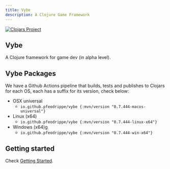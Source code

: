 ```yaml
---
title: Vybe
description: A Clojure Game Framework
---
```


[![Clojars Project](https://img.shields.io/clojars/v/io.github.pfeodrippe/vybe.svg)](https://clojars.org/io.github.pfeodrippe/vybe)

## Vybe

A Clojure framework for game dev (in alpha level).

## Vybe Packages

We have a Github Actions pipeline that builds, tests and publishes to Clojars
for each OS, each has a suffix for its version, check below:

- OSX universal
  - `io.github.pfeodrippe/vybe {:mvn/version "0.7.444-macos-universal"}`
- Linux (x64)
  - `io.github.pfeodrippe/vybe {:mvn/version "0.7.444-linux-x64"}`
- Windows (x64)g
  - `io.github.pfeodrippe/vybe {:mvn/version "0.7.444-win-x64"}`

## Getting started

Check [Getting Started](getting-started.md).

